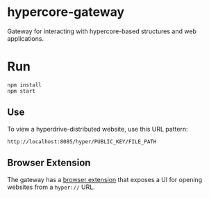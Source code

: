 # hypercore-gateway
Gateway for interacting with hypercore-based structures and web applications.

# Run

```
npm install
npm start
```

## Use

To view a hyperdrive-distributed website, use this URL pattern:

```
http://localhost:8085/hyper/PUBLIC_KEY/FILE_PATH
```

## Browser Extension

The gateway has a [browser extension](https://github.com/rhythnic/hypercore-gateway-extension) that exposes a UI
for opening websites from a `hyper://` URL.